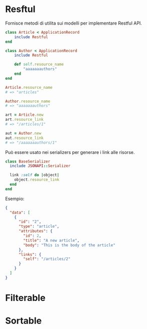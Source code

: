 # Resftul

Fornisce metodi di utilita sui modelli per implementare Restful API.

```ruby
class Article < ApplicationRecord
    include Restful
end

class Author < ApplicationRecord
    include Restful

    def self.resource_name
        "aaaaaaauthors"
    end
end

```

```ruby
Article.resource_name
# => "articles"

Author.resource_name
# => "aaaaaaauthors"

art = Article.new
art.resource_link
# => "/articles/1"

aut = Author.new
aut.resource_link
# => "/aaaaaaauthors/1"
```

Può essere usato nei serializers per generare i link alle risorse.

```ruby
class BaseSerializer
  include JSONAPI::Serializer

  link :self do |object|
    object.resource_link
  end
end
```

Esempio:

```json
{
  "data": [
    {
      "id": "2",
      "type": "article",
      "attributes": {
        "id": 2,
        "title": "A new article",
        "body": "This is the body of the article"
      },
      "links": {
        "self": "/articles/2"
      }
    }
  ]
}
```

# Filterable

# Sortable
